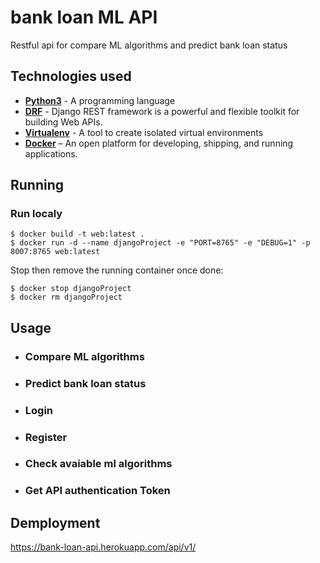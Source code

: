 # bank loan ML API
Restful api for compare ML algorithms and predict bank loan status

## Technologies used

* **[Python3](https://www.python.org/downloads/)** - A programming language
* **[DRF](https://www.django-rest-framework.org/)** - Django REST framework is a powerful and flexible toolkit for building Web APIs.
* **[Virtualenv](https://virtualenv.pypa.io/en/stable/)** - A tool to create isolated virtual environments
* **[Docker](https://docs.docker.com/)** – An open platform for developing, shipping, and running applications.

## Running

### Run localy

    $ docker build -t web:latest .
    $ docker run -d --name djangoProject -e "PORT=8765" -e "DEBUG=1" -p 8007:8765 web:latest
   
Stop then remove the running container once done:


    $ docker stop djangoProject
    $ docker rm djangoProject
    

## Usage

*  ### Compare ML algorithms
*  ### Predict bank loan status
*  ### Login
*  ### Register
*  ### Check avaiable ml algorithms 
*  ### Get API authentication Token



## Demployment

https://bank-loan-api.herokuapp.com/api/v1/





